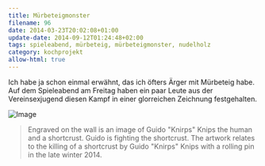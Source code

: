 ```yaml
---
title: Mürbeteigmonster
filename: 96
date: 2014-03-23T20:02:08+01:00
update-date: 2014-09-12T01:24:48+02:00
tags: spieleabend, mürbeteig, mürbeteigmonster, nudelholz
category: kochprojekt
allow-html: true
---
```


<p>Ich habe ja schon einmal erwähnt, das ich öfters Ärger mit Mürbeteig habe. Auf dem Spieleabend am Freitag haben ein paar Leute aus der Vereinsexjugend diesen Kampf in einer glorreichen Zeichnung festgehalten.</p>

<p><img src="https://www.strangerthanusual.de/hosted_files/123/download" alt="Image"></p>

<blockquote>
<p>Engraved on the wall is an image of Guido "Knirps" Knips the human and a shortcrust. Guido is fighting the shortcrust. The artwork relates to the killing of a shortcrust by Guido "Knirps" Knips with a rolling pin in the late winter 2014.</p>
</blockquote>


